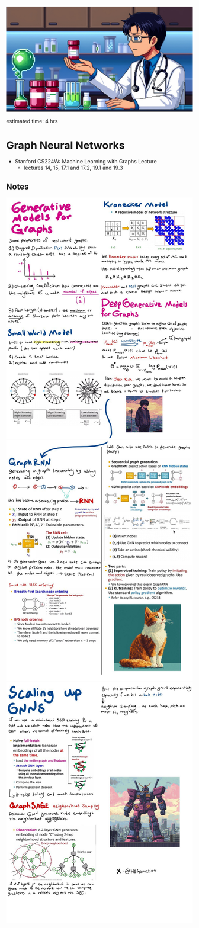![alt text](image.png)

estimated time: 4 hrs

# Graph Neural Networks

- Stanford CS224W: Machine Learning with Graphs Lecture
    - lectures 14, 15, 17.1 and 17.2, 19.1 and 19.3


## Notes
![note](1.jpg)
![note](2.jpg)
![note](3.jpg)